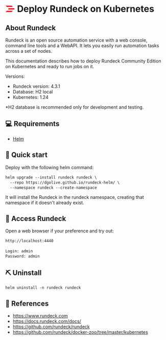 # <img width=30px height=20px src="rundeck_ico.png"> Deploy Rundeck on Kubernetes

## About Rundeck

Rundeck is an open source automation service with a web console, command line tools and a WebAPI. It lets you easily run automation tasks across a set of nodes.

This documentation describes how to deploy Rundeck Community Edition on Kubernetes and ready to run jobs on it.

Versions:
- Rundeck version: 4.3.1
- Database: H2 local
- Kubernetes: 1.24

*H2 database is recommended only for development and testing.

## 💻 Requirements 

- [Helm](https://helm.sh/docs/intro/install/) 

## 🏁 Quick start 

Deploy with the following helm command:
```
helm upgrade --install rundeck rundeck \
  --repo https://dgolive.github.io/rundeck-helm/ \
  --namespace rundeck --create-namespace
```
It will install the Rundeck in the rundeck namespace, creating that namespace if it doesn't already exist.


## 🚀 Access Rundeck  

Open a web browser if your preference and try out:

```
http://localhost:4440

Login: admin
Password: admin
```

## ⛏️ Uninstall

```
helm uninstall -n rundeck rundeck
```


## 📝 References 
- https://www.rundeck.com
- https://docs.rundeck.com/docs/
- https://github.com/rundeck/rundeck
- https://github.com/rundeck/docker-zoo/tree/master/kubernetes

